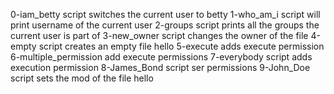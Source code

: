 0-iam_betty script switches the current user to betty
1-who_am_i script will print username of the current user
2-groups script prints all the groups the current user is part of
3-new_owner script changes the owner of the file
4-empty script creates an empty file hello
5-execute adds execute permission
6-multiple_permission add execute permissions
7-everybody script adds execution permission
8-James_Bond script ser permissions
9-John_Doe script sets the mod of the file hello
